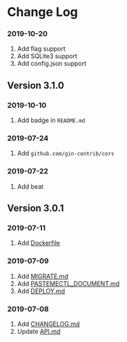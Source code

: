 # Change Log

### 2019-10-20

1. Add flag support
2. Add SQLite3 support
3. Add config.json support

## Version 3.1.0

### 2019-10-10

1. Add badge in `README.md`

### 2019-07-24

1. Add `github.com/gin-contrib/cors`

### 2019-07-22

1. Add beat

## Version 3.0.1

### 2019-07-11

1. Add [Dockerfile](./Dockerfile)

### 2019-07-09

1. Add [MIGRATE.md](./MIGRATE.md)
2. Add [PASTEMECTL_DOCUMENT.md](./PASTEMECTL_DOCUMENT.md)
3. Add [DEPLOY.md](./DEPLOY.md)

### 2019-07-08

1. Add [CHANGELOG.md](./CHANGELOG.md)
2. Update [API.md](./API.md)
